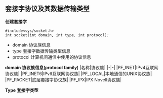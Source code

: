 ## 套接字协议及其数据传输类型
**创建套接字**
```
#include<sys/socket.h>
int socket(int domain, int type, int protocol);
```
- domain 协议族信息
- type 套接字数据传输类型信息
- protocol 计算机间通信中使用的协议信息

**domain 协议族信息(protocol family)**
|名称|协议族|
|-|-|
|PF_INET|IPv4互联网协议族|
|PF_INET6|IPv6互联网协议族|
|PF_LOCAL|本地通信的UNIX协议族|
|PF_PACKET|底层套接字协议族|
|PF_IPX|IPX Novell协议族|


**Type 套接字类型**

